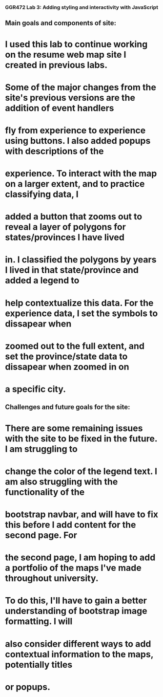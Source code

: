 ### GGR472 Lab 3: Adding styling and interactivity with JavaScript

## Main goals and components of site:

# I used this lab to continue working on the resume web map site I created in previous labs. 
# Some of the major changes from the site's previous versions are the addition of event handlers 
# fly from experience to experience using buttons. I also added popups with descriptions of the 
# experience. To interact with the map on a larger extent, and to practice classifying data, I
# added a button that zooms out to reveal a layer of polygons for states/provinces I have lived
# in. I classified the polygons by years I lived in that state/province and added a legend to 
# help contextualize this data. For the experience data, I set the symbols to dissapear when 
# zoomed out to the full extent, and set the province/state data to dissapear when zoomed in on
# a specific city. 

## Challenges and future goals for the site:

# There are some remaining issues with the site to be fixed in the future. I am struggling to 
# change the color of the legend text. I am also struggling with the functionality of the 
# bootstrap navbar, and will have to fix this before I add content for the second page. For 
# the second page, I am hoping to add a portfolio of the maps I've made throughout university.
# To do this, I'll have to gain a better understanding of bootstrap image formatting. I will 
# also consider different ways to add contextual information to the maps, potentially titles
# or popups. 
